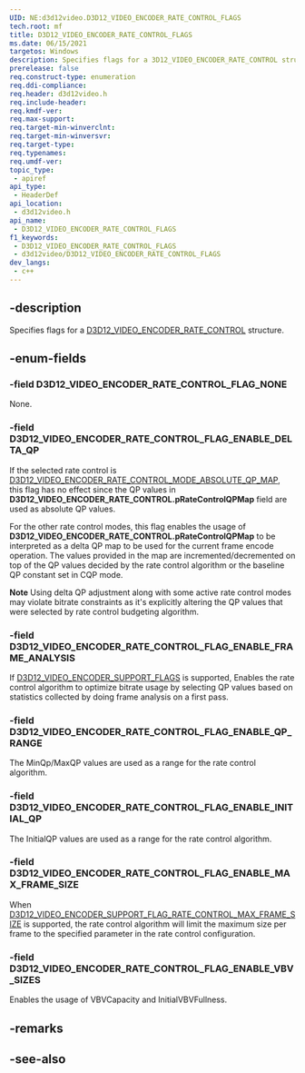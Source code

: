 ```yaml
---
UID: NE:d3d12video.D3D12_VIDEO_ENCODER_RATE_CONTROL_FLAGS
tech.root: mf
title: D3D12_VIDEO_ENCODER_RATE_CONTROL_FLAGS
ms.date: 06/15/2021
targetos: Windows
description: Specifies flags for a 3D12_VIDEO_ENCODER_RATE_CONTROL structure. 
prerelease: false
req.construct-type: enumeration
req.ddi-compliance: 
req.header: d3d12video.h
req.include-header: 
req.kmdf-ver: 
req.max-support: 
req.target-min-winverclnt: 
req.target-min-winversvr: 
req.target-type: 
req.typenames: 
req.umdf-ver: 
topic_type:
 - apiref
api_type:
 - HeaderDef
api_location:
 - d3d12video.h
api_name:
 - D3D12_VIDEO_ENCODER_RATE_CONTROL_FLAGS
f1_keywords:
 - D3D12_VIDEO_ENCODER_RATE_CONTROL_FLAGS
 - d3d12video/D3D12_VIDEO_ENCODER_RATE_CONTROL_FLAGS
dev_langs:
 - c++
---
```


## -description

Specifies flags for a [D3D12_VIDEO_ENCODER_RATE_CONTROL](ns-d3d12video-d3d12_video_encoder_rate_control.md) structure. 

## -enum-fields

### -field D3D12_VIDEO_ENCODER_RATE_CONTROL_FLAG_NONE

None.

### -field D3D12_VIDEO_ENCODER_RATE_CONTROL_FLAG_ENABLE_DELTA_QP

If the selected rate control is [D3D12_VIDEO_ENCODER_RATE_CONTROL_MODE_ABSOLUTE_QP_MAP](ne-d3d12video-d3d12_video_encoder_rate_control_mode.md), this flag has no effect since the QP values in **D3D12_VIDEO_ENCODER_RATE_CONTROL.pRateControlQPMap** field are used as absolute QP values.

For the other rate control modes, this flag enables the usage of **D3D12_VIDEO_ENCODER_RATE_CONTROL.pRateControlQPMap** to be interpreted as a delta QP map to be used for the current frame encode operation. The values provided in the map are incremented/decremented on top of the QP values decided by the rate control algorithm or the baseline QP constant set in CQP mode.

**Note** Using delta QP adjustment along with some active rate control modes may violate bitrate constraints as it's explicitly altering the QP values that were selected by rate control budgeting algorithm.

### -field D3D12_VIDEO_ENCODER_RATE_CONTROL_FLAG_ENABLE_FRAME_ANALYSIS

If [D3D12_VIDEO_ENCODER_SUPPORT_FLAGS](ne-d3d12video-d3d12_video_encoder_support_flags.md) is supported, Enables the rate control algorithm to optimize bitrate usage by selecting QP values based on statistics collected by doing frame analysis on a first pass.

### -field D3D12_VIDEO_ENCODER_RATE_CONTROL_FLAG_ENABLE_QP_RANGE

The MinQp/MaxQP values are used as a range for the rate control algorithm.

### -field D3D12_VIDEO_ENCODER_RATE_CONTROL_FLAG_ENABLE_INITIAL_QP

The InitialQP values are used as a range for the rate control algorithm.

### -field D3D12_VIDEO_ENCODER_RATE_CONTROL_FLAG_ENABLE_MAX_FRAME_SIZE

When [D3D12_VIDEO_ENCODER_SUPPORT_FLAG_RATE_CONTROL_MAX_FRAME_SIZE](ne-d3d12video-d3d12_video_encoder_support_flags.md) is supported, the rate control algorithm will limit the maximum size per frame to the specified parameter in the rate control configuration. 

### -field D3D12_VIDEO_ENCODER_RATE_CONTROL_FLAG_ENABLE_VBV_SIZES

Enables the usage of VBVCapacity and InitialVBVFullness.

## -remarks

## -see-also

